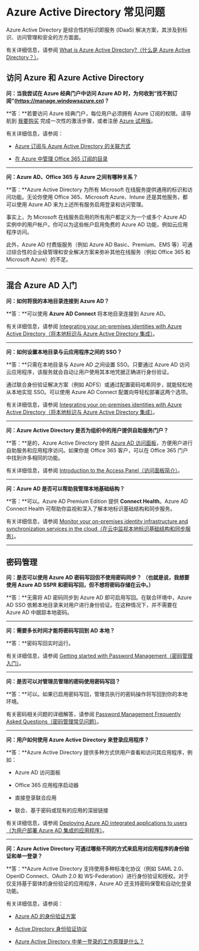 <properties
	pageTitle="Azure Active Directory 常见问题 | Azure"
	description="Azure Active Directory 常见问题，其中提供了有关访问 Azure 和 Azure Active Directory、密码管理和应用程序访问的问题的解答。"
	services="active-directory"
	documentationCenter=""
	authors="markusvi"
	manager="stevenpo"
	editor=""/>

<tags
	ms.service="active-directory"
	ms.date="05/20/2016"
	wacn.date="07/26/2016"/>

# Azure Active Directory 常见问题

Azure Active Directory 是综合性的标识即服务 (IDaaS) 解决方案，其涉及到标识、访问管理和安全的方方面面。


有关详细信息，请参阅 [What is Azure Active Directory?（什么是 Azure Active Directory？）](/documentation/articles/active-directory-whatis/)。



## 访问 Azure 和 Azure Active Directory


**问：当我尝试在 Azure 经典门户中访问 Azure AD 时，为何收到“找不到订阅”(https://manage.windowsazure.cn)？**

**答：**若要访问 Azure 经典门户，每位用户必须拥有 Azure 订阅的权限。请导航到 [我要购买](/pricing/pia/) 完成一次性的激活步骤，或者注册 [Azure 试用版](/pricing/1rmb-trial/)。

有关详细信息，请参阅：

- [Azure 订阅与 Azure Active Directory 的关联方式](/documentation/articles/active-directory-how-subscriptions-associated-directory/)

- [在 Azure 中管理 Office 365 订阅的目录](/documentation/articles/active-directory-manage-o365-subscription/)

---

**问：Azure AD、Office 365 与 Azure 之间有哪种关系？**

**答：**Azure Active Directory 为所有 Microsoft 在线服务提供通用的标识和访问功能。无论你使用 Office 365、Microsoft Azure、Intune 还是其他服务，都可以使用 Azure AD 来为上述所有服务启用登录和访问管理。

事实上，为 Microsoft 在线服务启用的所有用户都定义为一个或多个 Azure AD 实例中的用户帐户。你可以为这些帐户启用免费的 Azure AD 功能，例如云应用程序访问。
 
此外，Azure AD 付费版服务（例如 Azure AD Basic、Premium、EMS 等）可通过综合性的企业级管理和安全解决方案来弥补其他在线服务（例如 Office 365 和 Microsoft Azure）的不足。


---



## 混合 Azure AD 入门


**问：如何将我的本地目录连接到 Azure AD？**

**答：**可以使用 **Azure AD Connect** 将本地目录连接到 Azure AD。

有关详细信息，请参阅 [Integrating your on-premises identities with Azure Active Directory（将本地标识与 Azure Active Directory 集成）](/documentation/articles/active-directory-aadconnect/)。


---

**问：如何设置本地目录与云应用程序之间的 SSO？**

**答：**只需在本地目录与 Azure AD 之间设置 SSO。只要通过 Azure AD 访问云应用程序，该服务就会自动让用户使用其本地凭据正确进行身份验证。

通过联合身份验证解决方案（例如 ADFS）或通过配置密码哈希同步，就能轻松地从本地实现 SSO。可以使用 Azure AD Connect 配置向导轻松部署这两个选项。
  

有关详细信息，请参阅 [Integrating your on-premises identities with Azure Active Directory（将本地标识与 Azure Active Directory 集成）](/documentation/articles/active-directory-aadconnect/)。
  

---

**问：Azure Active Directory 是否为组织中的用户提供自助服务门户？**

**答：**是的，Azure Active Directory 提供 [Azure AD 访问面板](http://myapps.microsoft.com)，方便用户进行自助服务和应用程序访问。如果你是 Office 365 客户，可以在 Office 365 门户中找到许多相同的功能。

有关详细信息，请参阅 [Introduction to the Access Panel（访问面板简介）](/documentation/articles/active-directory-saas-access-panel-introduction/)。



---

**问：Azure AD 是否可以帮助我管理本地基础结构？**

**答：**可以。Azure AD Premium Edition 提供 **Connect Health**。Azure AD Connect Health 可帮助你监视和深入了解本地标识基础结构和同步服务。

有关详细信息，请参阅 [Monitor your on-premises identity infrastructure and synchronization services in the cloud（在云中监视本地标识基础结构和同步服务）](/documentation/articles/active-directory-aadconnect-health)。

---

## 密码管理

**问：是否可以使用 Azure AD 密码写回但不使用密码同步？ （也就是说，我想要使用 Azure AD SSPR 和密码写回，但不想将密码存储在云中。）**

**答：**无需将 AD 密码同步到 Azure AD 即可启用写回。在联合环境中，Azure AD SSO 依赖本地目录来对用户进行身份验证。在这种情况下，并不需要在 Azure AD 中跟踪本地密码。

---

**问：需要多长时间才能将密码写回到 AD 本地？**

**答：**密码写回实时运行。

有关详细信息，请参阅 [Getting started with Password Management（密码管理入门）](/documentation/articles/active-directory-passwords-getting-started/)。


---

**问：是否可以对管理员管理的密码使用密码写回？**

**答：**可以。如果已启用密码写回，管理员执行的密码操作将写回到你的本地环境。

有关密码相关问题的详细解答，请参阅 [Password Management Frequently Asked Questions（密码管理常见问题）](/documentation/articles/active-directory-passwords-faq/)。

---


**问：用户如何使用 Azure Active Directory 来登录应用程序？**
 
**答：**Azure Active Directory 提供多种方式供用户查看和访问其应用程序，例如：

- Azure AD 访问面板

- Office 365 应用程序启动器

- 直接登录联合应用

- 联合、基于密码或现有的应用的深层链接

有关详细信息，请参阅 [Deploying Azure AD integrated applications to users（为用户部署 Azure AD 集成的应用程序）](/documentation/articles/active-directory-appssoaccess-whatis/#deploying-azure-ad-integrated-applications-to-users)。


---

**问：Azure Active Directory 可通过哪些不同的方式来启用对应用程序的身份验证和单一登录？**
 
**答：**Azure Active Directory 支持使用多种标准化协议（例如 SAML 2.0、OpenID Connect、OAuth 2.0 和 WS-Federation）进行身份验证和授权。对于仅支持基于窗体的身份验证的应用程序，Azure AD 还支持密码保管和自动化登录功能。

有关详细信息，请参阅：

- [Azure AD 的身份验证方案](/documentation/articles/active-directory-authentication-scenarios/)

- [Active Directory 身份验证协议](https://msdn.microsoft.com/library/azure/dn151124.aspx)

- [Azure Active Directory 中单一登录的工作原理是什么？](/documentation/articles/active-directory-appssoaccess-whatis/#how-does-single-sign-on-with-azure-active-directory-work)



<!---HONumber=AcomDC_0718_2016-->